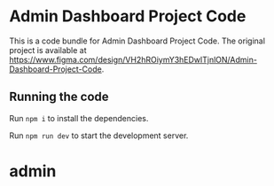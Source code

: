 
  # Admin Dashboard Project Code

  This is a code bundle for Admin Dashboard Project Code. The original project is available at https://www.figma.com/design/VH2hROiymY3hEDwlTjnlON/Admin-Dashboard-Project-Code.

  ## Running the code

  Run `npm i` to install the dependencies.

  Run `npm run dev` to start the development server.
  # admin
